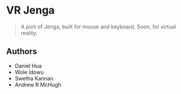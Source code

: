 # VR Jenga
<blockquote>A port of Jenga, built for mouse and keyboard. Soon, for virtual reality.</blockquote>

## Authors
- Daniel Hua
- Wole Idowu
- Swetha Kannan
- Andrew R McHugh
